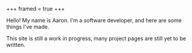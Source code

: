 +++
framed = true
+++

Hello! My name is Aaron. I'm a software developer, and here are some things I've made.

This site is still a work in progress, many project pages are still yet to be written.